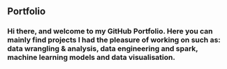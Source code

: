 ## Portfolio

### Hi there, and welcome to my GitHub Portfolio. Here you can mainly find projects I had the pleasure of working on such as: data wrangling & analysis, data engineering and spark, machine learning models and data visualisation. 

